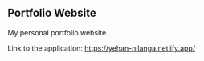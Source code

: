## Portfolio Website

My personal portfolio website.

Link to the application: https://yehan-nilanga.netlify.app/